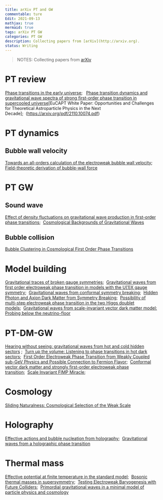 ```yaml
---
title: arXiv PT and GW
commentable: ture
Edit: 2021-09-13
mathjax: true
mermaid: true
tags: arXiv PT GW 
categories: PT GW
description: Collecting papers from [arXiv](http://arxiv.org).
status: Writing
---
```

>NOTES: Collecting papers from [arXiv](http://arxiv.org)

# PT review
[Phase transitions in the early universe](https://arxiv.org/pdf/2008.09136.pdf);&nbsp;&nbsp;
[Phase transition dynamics and gravitational wave spectra of strong first-order phase transition in supercooled universe](https://arxiv.org/pdf/2003.08892.pdf)[EuCAPT White Paper: Opportunities and Challenges for Theoretical Astroparticle Physics in the Next Decade];&nbsp;&nbsp;(https://arxiv.org/pdf/2110.10074.pdf)

# PT dynamics
## Bubble wall velocity
[Towards an all-orders calculation of the electroweak bubble wall velocity](https://arxiv.org/pdf/2007.10343.pdf);&nbsp;&nbsp; [Field-theoretic derivation of bubble-wall force](https://arxiv.org/pdf/2005.10875.pdf)

# PT GW
## Sound wave
[Effect of density fluctuations on gravitational wave production in first-order phase transitions](https://arxiv.org/pdf/2108.11947.pdf);&nbsp;&nbsp;[Cosmological Backgrounds of Gravitational Waves](https://arxiv.org/pdf/1801.04268.pdf)


## Bubble collision
[Bubble Clustering in Cosmological First Order Phase Transitions](https://arxiv.org/pdf/2109.04496.pdf)

# Model building
[Gravitational traces of broken gauge symmetries](https://arxiv.org/pdf/1910.01124.pdf);&nbsp;&nbsp;[Gravitational waves from first order electroweak phase
transition in models with the U(1)X gauge symmetry](https://arxiv.org/pdf/1802.02947.pdf);&nbsp;&nbsp;[Gravitational waves from conformal
symmetry breaking](https://arxiv.org/pdf/1809.11129.pdf);&nbsp;&nbsp;[Hidden Photon and Axion Dark Matter
from Symmetry Breaking](https://arxiv.org/pdf/2105.14549.pdf);&nbsp;&nbsp;[Possibility of multi-step electroweak phase transition
in the two Higgs doublet models](https://arxiv.org/pdf/2106.03439.pdf);&nbsp;&nbsp;[Gravitational waves from scale-invariant vector dark matter model: Probing below the neutrino-floor](https://arxiv.org/pdf/1907.08899.pdf)

# PT-DM-GW
[Hearing without seeing: gravitational waves from hot and cold hidden sectors](https://link.springer.com/content/pdf/10.1007/JHEP07(2019)044.pdf) ;&nbsp;&nbsp;[Turn up the volume: Listening to phase transitions in hot dark sectors](https://arxiv.org/pdf/2109.06208.pdf);&nbsp;&nbsp;[First Order Electroweak Phase Transition from Weakly Coupled sub-GeV Physics and Possible Connection to Fermion Flavor](https://arxiv.org/pdf/2101.05319.pdf);&nbsp;&nbsp;[Conformal vector dark matter and strongly first-order electroweak phase transition](https://arxiv.org/pdf/1901.04168.pdf);&nbsp;&nbsp;[Scale Invariant FIMP Miracle](https://arxiv.org/pdf/2109.03259.pdf);&nbsp;&nbsp;

# Cosmology
[Sliding Naturalness: Cosmological Selection of the Weak Scale](https://arxiv.org/pdf/2109.13249.pdf)

# Holography
[Effective actions and bubble nucleation from holography](https://arxiv.org/pdf/2109.13784.pdf);&nbsp;&nbsp;[Gravitational waves from a holographic phase transition](https://arxiv.org/pdf/2011.12878.pdf)

# Thermal mass
[Effective potential at finite temperature in the standard model](https://journals.aps.org/prd/pdf/10.1103/PhysRevD.45.2933);&nbsp;&nbsp;[Bosonic thermal masses in supersymmetry](https://arxiv.org/pdf/hep-ph/9606438.pdf);&nbsp;&nbsp;[Testing Electroweak Baryogenesis with Future Colliders](https://arxiv.org/pdf/1409.0005.pdf);&nbsp;&nbsp;[Primordial gravitational waves in a minimal model of particle physics and cosmology](https://arxiv.org/pdf/2009.02050.pdf)
